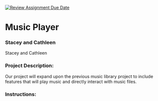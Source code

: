 [![Review Assignment Due Date](https://classroom.github.com/assets/deadline-readme-button-22041afd0340ce965d47ae6ef1cefeee28c7c493a6346c4f15d667ab976d596c.svg)](https://classroom.github.com/a/Vh67aNdh)
# Music Player

### Stacey and Cathleen

Stacey and Cathleen

### Project Description:

Our project will expand upon the previous music library project to include features that will play music and directly interact with music files. 	


### Instructions:
